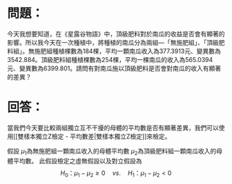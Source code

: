 # 問題：
今天我想要知道，在《星露谷物語》中，頂級肥料對於南瓜的收益是否會有顯著的影響。所以我今天在一次種植中，將種植的南瓜分為兩組—「無施肥組」、「頂級肥料組」。無施肥組種植棵數為184棵，平均一顆南瓜收入為377.3913元、變異數為3542.884。頂級肥料組種植棵數為254棵，平均一棵南瓜的收入為565.0394元、變異數為6399.801。請問有對南瓜施以頂級肥料是否會對南瓜的收入有顯著的差異？

# 回答：
當我們今天要比較兩組獨立互不干擾的母體的平均數是否有顯著差異，我們可以使用[[雙樣本獨立Z檢定 - 平均數差|雙樣本獨立Z檢定]]來檢定。

假設
$\mu_1$為無施肥組一顆南瓜收入的母體平均數
$\mu_2$為頂級肥料組一顆南瓜收入的母體平均數。
此假設檢定之虛無假設以及對立假設為
$$
H_0\text{：}\mu_1-\mu_2\geq 0\quad vs.\quad H_1\text{：}\mu_1-\mu_2 < 0
$$
